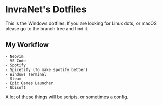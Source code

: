 # InvraNet's Dotfiles
This is the Windows dotfiles. If you are looking for Linux dots, or macOS please go to the branch tree and find it.

## My Workflow
    - Neovim
    - VS Code
    - Spotify
    - Spicetify (To make spotify better)
    - Windows Terminal
    - Steam
    - Epic Games Launcher
    - Ubisoft

A lot of these things will be scripts, or sometimes a config.

